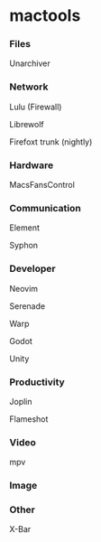 # mactools
### Files
Unarchiver

### Network
Lulu (Firewall)

Librewolf

Firefoxt trunk (nightly)

### Hardware
MacsFansControl

### Communication

Element

Syphon

### Developer
Neovim

Serenade

Warp

Godot

Unity

### Productivity

Joplin

Flameshot

### Video
mpv
### Image

### Other
X-Bar

